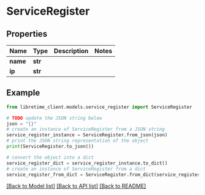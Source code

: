 # ServiceRegister


## Properties

Name | Type | Description | Notes
------------ | ------------- | ------------- | -------------
**name** | **str** |  | 
**ip** | **str** |  | 

## Example

```python
from libretime_client.models.service_register import ServiceRegister

# TODO update the JSON string below
json = "{}"
# create an instance of ServiceRegister from a JSON string
service_register_instance = ServiceRegister.from_json(json)
# print the JSON string representation of the object
print(ServiceRegister.to_json())

# convert the object into a dict
service_register_dict = service_register_instance.to_dict()
# create an instance of ServiceRegister from a dict
service_register_from_dict = ServiceRegister.from_dict(service_register_dict)
```
[[Back to Model list]](../README.md#documentation-for-models) [[Back to API list]](../README.md#documentation-for-api-endpoints) [[Back to README]](../README.md)


